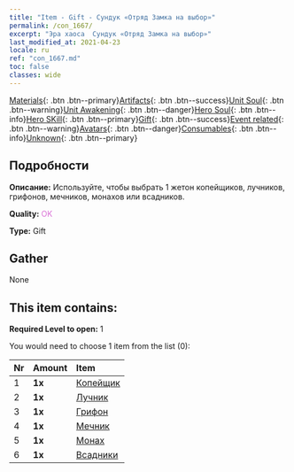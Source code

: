 ```yaml
---
title: "Item - Gift - Сундук «Отряд Замка на выбор»"
permalink: /con_1667/
excerpt: "Эра хаоса  Сундук «Отряд Замка на выбор»"
last_modified_at: 2021-04-23
locale: ru
ref: "con_1667.md"
toc: false
classes: wide
---
```

 [Materials](/ItemsRU/){: .btn .btn--primary}[Artifacts](/ItemsRU/Artifacts/){: .btn .btn--success}[Unit Soul](/ItemsRU/UnitSoul/){: .btn .btn--warning}[Unit Awakening](/ItemsRU/UnitAwakening/){: .btn .btn--danger}[Hero Soul](/ItemsRU/HeroSoul/){: .btn .btn--info}[Hero SKill](/ItemsRU/HeroSkill/){: .btn .btn--primary}[Gift](/ItemsRU/Gift/){: .btn .btn--success}[Event related](/ItemsRU/Events/){: .btn .btn--warning}[Avatars](/ItemsRU/Avatars/){: .btn .btn--danger}[Consumables](/ItemsRU/Consumables/){: .btn .btn--info}[Unknown](/ItemsRU/Unknown/){: .btn .btn--primary}

## Подробности
 **Описание:** Используйте, чтобы выбрать 1 жетон копейщиков, лучников, грифонов, мечников, монахов или всадников.

 **Quality:** <span style="color: #DA70D6">OK</span>

 **Type:** Gift

## Gather

  None

## This item contains:

 **Required Level to open:** 1

 You would need to choose 1 item from the list (0):

  | Nr | Amount |     Item    |
  |:---|:-------|:------------|
  | 1 |  **1x** | [Копейщик](/ItemsRU/unt_190/) |  | 
  | 2 |  **1x** | [Лучник](/ItemsRU/unt_191/) |  | 
  | 3 |  **1x** | [Грифон](/ItemsRU/unt_192/) |  | 
  | 4 |  **1x** | [Мечник](/ItemsRU/unt_193/) |  | 
  | 5 |  **1x** | [Монах](/ItemsRU/unt_194/) |  | 
  | 6 |  **1x** | [Всадники](/ItemsRU/unt_195/) |  | 
